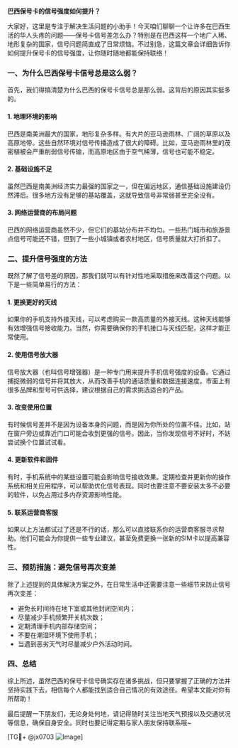 **巴西保号卡的信号强度如何提升？**

大家好，这里是专注于解决生活问题的小助手！今天咱们聊聊一个让许多在巴西生活的华人头疼的问题——保号卡信号差怎么办？特别是在巴西这样一个地广人稀、地形复杂的国家，信号问题简直成了日常烦恼。不过别急，这篇文章会详细告诉你如何提升保号卡的信号强度，让你随时随地都能保持联络！

### 一、为什么巴西保号卡信号总是这么弱？

首先，我们得搞清楚为什么巴西的保号卡信号总是那么弱。这背后的原因其实挺多的。

#### 1. 地理环境的影响

巴西是南美洲最大的国家，地形复杂多样。有大片的亚马逊雨林、广阔的草原以及高原地带。这些自然环境对信号传播造成了很大的障碍。比如，亚马逊雨林里的茂密植被会严重削弱信号传输，而高原地区由于空气稀薄，信号也可能不稳定。

#### 2. 基础设施不足

虽然巴西是南美洲经济实力最强的国家之一，但在偏远地区，通信基础设施建设仍然滞后。很多地方没有足够的基站覆盖，这就导致信号非常弱甚至完全没有。

#### 3. 网络运营商的布局问题

巴西的网络运营商虽然不少，但它们的基站分布并不均匀。一些热门城市和旅游景点信号可能还不错，但到了一些小城镇或者农村地区，信号质量就大打折扣了。

### 二、提升信号强度的方法

既然了解了信号差的原因，那我们就可以有针对性地采取措施来改善这个问题。以下是一些简单易行的方法：

#### 1. 更换更好的天线

如果你的手机支持外接天线，可以考虑购买一款高质量的外接天线。这种天线能够有效增强信号接收能力。当然，你需要确保你的手机接口与天线匹配，这样才能正常使用。

#### 2. 使用信号放大器

信号放大器（也叫信号增强器）是一种专门用来提升手机信号强度的设备。它通过捕捉微弱的信号并将其放大，从而改善手机的通话质量和数据连接速度。市面上有很多品牌和型号可供选择，建议根据自己的需求挑选适合的产品。

#### 3. 改变使用位置

有时候信号差并不是因为设备本身的问题，而是因为你所处的位置不佳。比如，站在窗户旁边或靠近门口可能会收到更强的信号。因此，当你发现信号不好时，不妨尝试换个位置试试看。

#### 4. 更新软件和固件

有时，手机系统中的某些设置可能会影响信号接收效果。定期检查并更新你的操作系统和相关应用程序，可以帮助优化信号表现。同时也要注意不要安装太多不必要的软件，以免占用过多内存资源影响性能。

#### 5. 联系运营商客服

如果以上方法都试过了还是不行的话，那么可以直接联系你的运营商客服寻求帮助。他们可能会为你提供一些专业建议，甚至免费更换一张新的SIM卡以提高兼容性。

### 三、预防措施：避免信号再次变差

除了上述提到的具体解决方案之外，在日常生活中还需要注意一些细节来防止信号再次变差：

- 避免长时间待在地下室或其他封闭空间内；
- 尽量减少手机频繁开关机次数；
- 定期清理手机内部存储空间；
- 不要在潮湿环境下使用手机；
- 当遇到恶劣天气时尽量减少户外活动时间。

### 四、总结

综上所述，虽然巴西的保号卡信号确实存在诸多挑战，但只要掌握了正确的方法并坚持实践下去，相信每个人都能找到适合自己情况的有效途径。希望本文能对你有所帮助！

最后提醒一下朋友们，无论身处何地，请记得随时关注当地天气预报以及交通状况等信息，确保自身安全。同时也要记得定期与家人朋友保持联系哦~

[TG💪+ @jx0703 ![Image](https://github.com/user-attachments/assets/dbca1d08-cadb-493c-b0ec-ad6f7a83f270)]